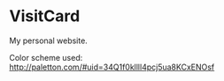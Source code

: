 # VisitCard
My personal website.

Color scheme used: http://paletton.com/#uid=34Q1f0kllll4pcj5ua8KCxENOsf
